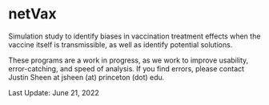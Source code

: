 # netVax

Simulation study to identify biases in vaccination treatment effects when the vaccine itself is transmissible, as well as identify potential solutions.

These programs are a work in progress, as we work to improve usability, error-catching, and speed of analysis. If you find errors, please contact Justin Sheen at jsheen (at) princeton (dot) edu.

Last Update: June 21, 2022
